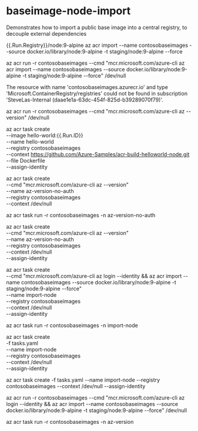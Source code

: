 # baseimage-node-import
Demonstrates how to import a public base image into a central registry, to decouple external dependencies



{{.Run.Registry}}/node:9-alpine
az acr import --name contosobaseimages --source docker.io/library/node:9-alpine -t staging/node:9-alpine --force

az acr run -r contosobaseimages --cmd "mcr.microsoft.com/azure-cli az acr import --name contosobaseimages --source docker.io/library/node:9-alpine -t staging/node:9-alpine --force" /dev/null

The resource with name 'contosobaseimages.azurecr.io' and type 'Microsoft.ContainerRegistry/registries' could not be found in subscription 'SteveLas-Internal (daae1e1a-63dc-454f-825d-b39289070f79)'.


az acr run -r contosobaseimages --cmd "mcr.microsoft.com/azure-cli az --version" /dev/null

az acr task create \
    --image hello-world:{{.Run.ID}} \
    --name hello-world \
    --registry contosobaseimages \
    --context https://github.com/Azure-Samples/acr-build-helloworld-node.git \
    --file Dockerfile \
    --assign-identity


az acr task create \
    --cmd "mcr.microsoft.com/azure-cli az --version" \
    --name az-version-no-auth \
    --registry contosobaseimages \
    --context /dev/null 

az acr task run -r contosobaseimages -n az-version-no-auth

az acr task create \
    --cmd "mcr.microsoft.com/azure-cli az --version" \
    --name az-version-no-auth \
    --registry contosobaseimages \
    --context /dev/null \
    --assign-identity

az acr task create \
    --cmd "mcr.microsoft.com/azure-cli az login --identity && az acr import --name contosobaseimages --source docker.io/library/node:9-alpine -t staging/node:9-alpine --force" \
    --name import-node \
    --registry contosobaseimages \
    --context /dev/null \
    --assign-identity

az acr task run -r contosobaseimages -n import-node

az acr task create \
    -f tasks.yaml \
    --name import-node \
    --registry contosobaseimages \
    --context /dev/null \
    --assign-identity

az acr task create -f tasks.yaml --name import-node --registry contosobaseimages --context /dev/null --assign-identity


az acr run -r contosobaseimages --cmd "mcr.microsoft.com/azure-cli az login --identity && az acr import --name contosobaseimages --source docker.io/library/node:9-alpine -t staging/node:9-alpine --force" /dev/null

az acr task run -r contosobaseimages -n az-version
